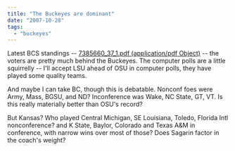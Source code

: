 ```yaml
---
title: "The Buckeyes are dominant"
date: "2007-10-28"
tags: 
  - "buckeyes"
---
```


Latest BCS standings -- [7385660\_37\_1.pdf (application/pdf Object)](http://msn.foxsports.com/id/7385660_37_1.pdf "7385660_37_1.pdf (application/pdf Object)") -- the voters are pretty much behind the Buckeyes. The computer polls are a little squirrelly -- I'll accept LSU ahead of OSU in computer polls, they have played some quality teams.

And maybe I can take BC, though this is debatable. Nonconf foes were Army, Mass, BGSU, and ND? Inconference was Wake, NC State, GT, VT. Is this really materially better than OSU's record?

But Kansas? Who played Central Michigan, SE Louisiana, Toledo, Florida Intl nonconference? and K State, Baylor, Colorado and Texas A&M in conference, with narrow wins over most of those? Does Sagarin factor in the coach's weight?
